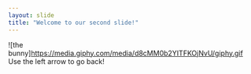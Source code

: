 ```yaml
---
layout: slide
title: "Welcome to our second slide!"
---
```

![the bunny]https://media.giphy.com/media/d8cMM0b2YITFKOjNvU/giphy.gif
Use the left arrow to go back!
